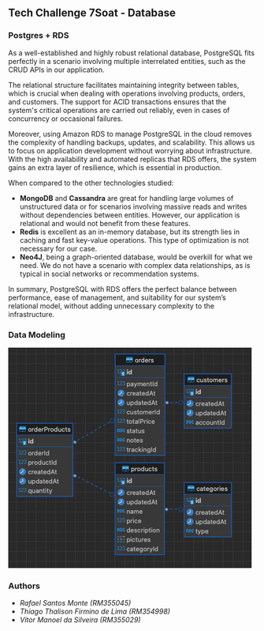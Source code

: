 ## Tech Challenge 7Soat - Database

### Postgres + RDS

As a well-established and highly robust relational database, PostgreSQL fits perfectly in a scenario involving multiple interrelated entities, such as the CRUD APIs in our application.

The relational structure facilitates maintaining integrity between tables, which is crucial when dealing with operations involving products, orders, and customers. The support for ACID transactions ensures that the system's critical operations are carried out reliably, even in cases of concurrency or occasional failures.

Moreover, using Amazon RDS to manage PostgreSQL in the cloud removes the complexity of handling backups, updates, and scalability. This allows us to focus on application development without worrying about infrastructure. With the high availability and automated replicas that RDS offers, the system gains an extra layer of resilience, which is essential in production.

When compared to the other technologies studied:

- **MongoDB** and **Cassandra** are great for handling large volumes of unstructured data or for scenarios involving massive reads and writes without dependencies between entities. However, our application is relational and would not benefit from these features.
- **Redis** is excellent as an in-memory database, but its strength lies in caching and fast key-value operations. This type of optimization is not necessary for our case.
- **Neo4J**, being a graph-oriented database, would be overkill for what we need. We do not have a scenario with complex data relationships, as is typical in social networks or recommendation systems.

In summary, PostgreSQL with RDS offers the perfect balance between performance, ease of management, and suitability for our system’s relational model, without adding unnecessary complexity to the infrastructure.

### Data Modeling

![er_diagram.png](er_diagram.png)

### Authors

- _Rafael Santos Monte (RM355045)_
- _Thiago Thalison Firmino de Lima (RM354998)_
- _Vitor Manoel da Silveira (RM355029)_
